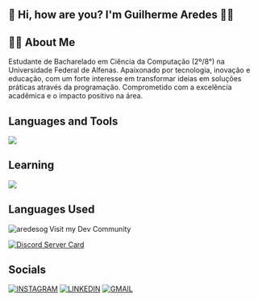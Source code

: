 ## 👋 Hi, how are you? I'm Guilherme Aredes 👨‍💻

## 🙋‍♂️ About Me
Estudante de Bacharelado em Ciência da Computação (2º/8°) na Universidade Federal de Alfenas. Apaixonado por tecnologia, inovação e educação, com um forte interesse em transformar ideias em soluções práticas através da programação. Comprometido com a excelência acadêmica e o impacto positivo na área.

## Languages and Tools
<img src="https://skillicons.dev/icons?i=c,cpp,github,git" />

## Learning

<img src="https://skillicons.dev/icons?i=python,javascript" />

## Languages Used
<p><img align="left" src="https://github-readme-stats.vercel.app/api/top-langs?username=aredesog&show_icons=true&locale=en&layout=compact" alt="aredesog" /> </p



## Visit my Dev Community

[![Discord Server Card](https://cardzera.audibert.dev/api/1112920281367973900?t={timestamp})](https://discord.gg/servidordosprogramadores)

## Socials
[![INSTAGRAM](https://skillicons.dev/icons?i=instagram)](https://www.instagram.com/aredesog_/)
[![LINKEDIN](https://go-skill-icons.vercel.app/api/icons?i=linkedin)](https://www.linkedin.com/in/guilhermearedesg/)
[![GMAIL](https://skillicons.dev/icons?i=gmail)](mailto:guiaredes19@gmail.com)

